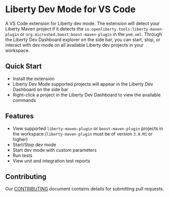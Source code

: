 # Liberty Dev Mode for VS Code
A VS Code extension for Liberty dev mode. The extension will detect your Liberty Maven project if it detects the `io.openliberty.tools:liberty-maven-plugin` or `org.microshed.boost:boost-maven-plugin` in the `pom.xml`. Through the Liberty Dev Dashboard explorer on the side bar, you can start, stop, or interact with dev mode on all available Liberty dev projects in your workspace.

## Quick Start
- Install the extension
- Liberty Dev Mode supported projects will appear in the Liberty Dev Dashboard on the side bar
- Right-click a project in the Liberty Dev Dashboard to view the available commands

## Features
- View supported `liberty-maven-plugin` or `boost-maven-plugin` projects in the workspace (`liberty-maven-plugin` must be of version `3.0.M1` or higher)
- Start/Stop dev mode
- Start dev mode with custom parameters
- Run tests
- View unit and integration test reports

## Contributing
Our [CONTRIBUTING](CONTRIBUTING.md) document contains details for submitting pull requests.